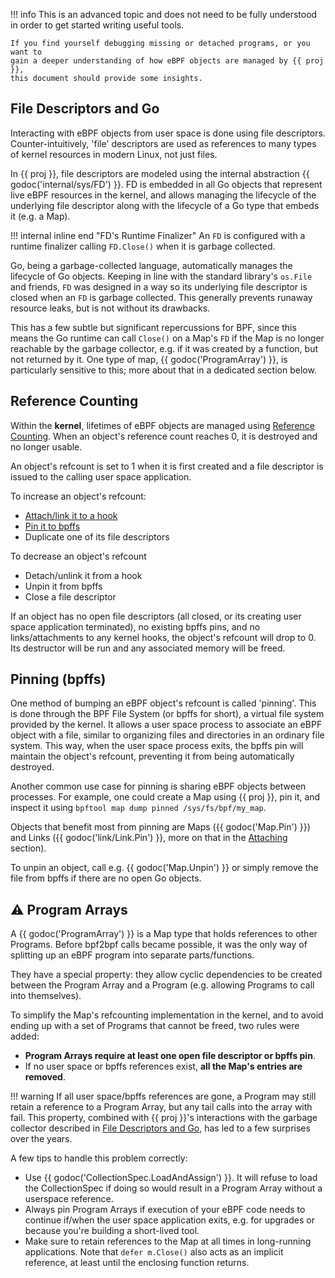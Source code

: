 !!! info
    This is an advanced topic and does not need to be fully understood in order
    to get started writing useful tools.

    If you find yourself debugging missing or detached programs, or you want to
    gain a deeper understanding of how eBPF objects are managed by {{ proj }},
    this document should provide some insights.

## File Descriptors and Go

Interacting with eBPF objects from user space is done using file descriptors.
Counter-intuitively, 'file' descriptors are used as references to many types of
kernel resources in modern Linux, not just files.

In {{ proj }}, file descriptors are modeled using the internal abstraction {{
godoc('internal/sys/FD') }}. FD is embedded in all Go objects that represent
live eBPF resources in the kernel, and allows managing the lifecycle of the
underlying file descriptor along with the lifecycle of a Go type that embeds it
(e.g. a Map).

!!! internal inline end "FD's Runtime Finalizer"
    An `FD` is configured with a runtime finalizer calling `FD.Close()` when it
    is garbage collected.

Go, being a garbage-collected language, automatically manages the lifecycle of
Go objects. Keeping in line with the standard library's `os.File` and friends,
`FD` was designed in a way so its underlying file descriptor is closed when an
`FD` is garbage collected. This generally prevents runaway resource leaks, but
is not without its drawbacks.

This has a few subtle but significant repercussions for BPF, since this means
the Go runtime can call `Close()` on a Map's `FD` if the Map is no longer
reachable by the garbage collector, e.g. if it was created by a function, but
not returned by it. One type of map, {{ godoc('ProgramArray') }}, is
particularly sensitive to this; more about that in a dedicated section below.

## Reference Counting

Within the **kernel**, lifetimes of eBPF objects are managed using [Reference
Counting](https://en.wikipedia.org/wiki/Reference_counting). When an object's
reference count reaches 0, it is destroyed and no longer usable.

An object's refcount is set to 1 when it is first created and a file descriptor
is issued to the calling user space application.

To increase an object's refcount:

- [Attach/link it to a hook](../programs/attaching.md)
- [Pin it to bpffs](#pinning-bpffs)
- Duplicate one of its file descriptors

To decrease an object's refcount

- Detach/unlink it from a hook
- Unpin it from bpffs
- Close a file descriptor

If an object has no open file descriptors (all closed, or its creating user
space application terminated), no existing bpffs pins, and no links/attachments
to any kernel hooks, the object's refcount will drop to 0. Its destructor will
be run and any associated memory will be freed.

## Pinning (bpffs)

One method of bumping an eBPF object's refcount is called 'pinning'. This is
done through the BPF File System (or bpffs for short), a virtual file system
provided by the kernel. It allows a user space process to associate an eBPF
object with a file, similar to organizing files and directories in an ordinary
file system. This way, when the user space process exits, the bpffs pin will
maintain the object's refcount, preventing it from being automatically
destroyed.

Another common use case for pinning is sharing eBPF objects between processes.
For example, one could create a Map using {{ proj }}, pin it, and inspect it
using `bpftool map dump pinned /sys/fs/bpf/my_map`.

Objects that benefit most from pinning are Maps ({{ godoc('Map.Pin') }}) and
Links ({{ godoc('link/Link.Pin') }}, more on that in the
[Attaching](../programs/attaching.md) section).

To unpin an object, call e.g. {{ godoc('Map.Unpin') }} or simply remove the file
from bpffs if there are no open Go objects.

## :warning: Program Arrays

A {{ godoc('ProgramArray') }} is a Map type that holds references to other
Programs. Before bpf2bpf calls became possible, it was the only way of splitting
up an eBPF program into separate parts/functions.

They have a special property: they allow cyclic dependencies to be created
between the Program Array and a Program (e.g. allowing Programs to call into
themselves).

To simplify the Map's refcounting implementation in the kernel, and to avoid
ending up with a set of Programs that cannot be freed, two rules were added:

- **Program Arrays require at least one open file descriptor or bpffs pin**.
- If no user space or bpffs references exist, **all the Map's entries are
  removed**.

!!! warning
    If all user space/bpffs references are gone, a Program may still retain a
    reference to a Program Array, but any tail calls into the array with fail.
    This property, combined with {{ proj }}'s interactions with the garbage
    collector described in [File Descriptors and Go](#file-descriptors-and-go),
    has led to a few surprises over the years.

A few tips to handle this problem correctly:

- Use {{ godoc('CollectionSpec.LoadAndAssign') }}. It will refuse to load the
  CollectionSpec if doing so would result in a Program Array without a userspace
  reference.
- Always pin Program Arrays if execution of your eBPF code needs to continue
  if/when the user space application exits, e.g. for upgrades or because you're
  building a short-lived tool.
- Make sure to retain references to the Map at all times in long-running
  applications. Note that `defer m.Close()` also acts as an implicit reference,
  at least until the enclosing function returns.
